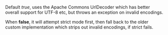 Default *true*, uses the Apache Commons UrlDecoder which has better overall support for UTF-8 etc, but throws an exception on invalid encodings.

When **false**, it will attempt strict mode first, then fall back to the older custom implementation which strips out invalid encodings, if strict fails.